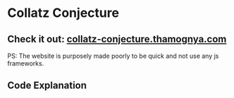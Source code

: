 # Collatz Conjecture

## Check it out: [collatz-conjecture.thamognya.com](https://collatz-conjecture.thamognya.com/)

PS: The website is purposely made poorly to be quick and not use any js frameworks.

## Code Explanation
